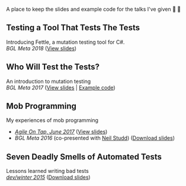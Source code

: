 A place to keep the slides and example code for the talks I've given :hear_no_evil: :loudspeaker:

## Testing a Tool That Tests The Tests
Introducing Fettle, a mutation testing tool for C#.    
_BGL Meta 2018_ ([View slides](https://oliwennell.github.io/talks/mutation-testing-csharp/index.html))

## Who Will Test the Tests?
An introduction to mutation testing  
_BGL Meta 2017_ ([View slides](https://oliwennell.github.io/talks/mutation-testing/index.html) | [Example code](https://github.com/oliwennell/talks/tree/master/mutation-testing/example-app))

## Mob Programming
My experiences of mob programming  
* [_Agile On Tap, June 2017_](https://www.meetup.com/Agile-Peterborough/events/240107042/) ([View slides](https://oliwennell.github.io/talks/mobbing/index.html))  
* _BGL Meta 2016_ (co-presented with [Neil Studd](https://blog.neilstudd.com/)) ([Download slides](https://github.com/oliwennell/talks/blob/master/mob-programming.pptx))

## Seven Deadly Smells of Automated Tests
Lessons learned writing bad tests  
[_dev/winter 2015_](http://devcycles.net/2015/winter/sessions/index.php?session=16) ([Download slides](https://github.com/oliwennell/talks/blob/master/seven-deadly-smells_smaller.ppt))
